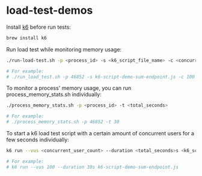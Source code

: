 # load-test-demos

Install [k6](https://k6.io/docs/) before run tests:

```bash
brew install k6
```

Run load test while monitoring memory usage:

```bash
./run-load-test.sh -p <process_id> -s <k6_script_file_name> -c <concurrent_user_count> -t <total_seconds>

# For example:
# ./run_load_test.sh -p 46852 -s k6-script-demo-sum-endpoint.js -c 100 -t 30
```

To monitor a process' memory usage, you can run process_memory_stats.sh individually:

```bash
./process_memory_stats.sh -p <process_id> -t <total_seconds>

# For example:
# ./process_memory_stats.sh -p 46852 -t 30
```

To start a k6 load test script with a certain amount of concurrent users for a few seconds individually:

```bash
k6 run --vus <concurrent_user_count> --duration <total_seconds>s <k6_script_file_name>

# For example:
# k6 run --vus 100 --duration 30s k6-script-demo-sum-endpoint.js
```
